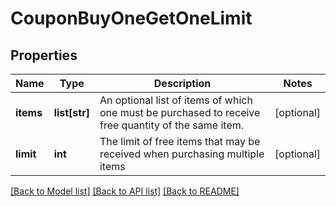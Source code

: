 # CouponBuyOneGetOneLimit

## Properties
Name | Type | Description | Notes
------------ | ------------- | ------------- | -------------
**items** | **list[str]** | An optional list of items of which one must be purchased to receive free quantity of the same item. | [optional] 
**limit** | **int** | The limit of free items that may be received when purchasing multiple items | [optional] 

[[Back to Model list]](../README.md#documentation-for-models) [[Back to API list]](../README.md#documentation-for-api-endpoints) [[Back to README]](../README.md)


